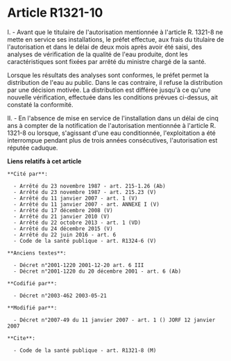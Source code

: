 # Article R1321-10

I. - Avant que le titulaire de l'autorisation mentionnée à l'article R. 1321-8 ne mette en service ses installations, le
préfet effectue, aux frais du titulaire de l'autorisation et dans le délai de deux mois après avoir été saisi, des analyses
de vérification de la qualité de l'eau produite, dont les caractéristiques sont fixées par arrêté du ministre chargé de la
santé.

Lorsque les résultats des analyses sont conformes, le préfet permet la distribution de l'eau au public. Dans le cas
contraire, il refuse la distribution par une décision motivée. La distribution est différée jusqu'à ce qu'une nouvelle
vérification, effectuée dans les conditions prévues ci-dessus, ait constaté la conformité.

II. - En l'absence de mise en service de l'installation dans un délai de cinq ans à compter de la notification de
l'autorisation mentionnée à l'article R. 1321-8 ou lorsque, s'agissant d'une eau conditionnée, l'exploitation a été
interrompue pendant plus de trois années consécutives, l'autorisation est réputée caduque.

**Liens relatifs à cet article**

	**Cité par**:

	  - Arrêté du 23 novembre 1987 - art. 215-1.26 (Ab)
	  - Arrêté du 23 novembre 1987 - art. 215.23 (V)
	  - Arrêté du 11 janvier 2007 - art. 1 (V)
	  - Arrêté du 11 janvier 2007 - art. ANNEXE I (V)
	  - Arrêté du 17 décembre 2008 (V)
	  - Arrêté du 21 janvier 2010 (V)
	  - Arrêté du 22 octobre 2013 - art. 1 (VD)
	  - Arrêté du 24 décembre 2015 (V)
	  - Arrêté du 22 juin 2016 - art. 6
	  - Code de la santé publique - art. R1324-6 (V)

	**Anciens textes**:

	  - Décret n°2001-1220 2001-12-20 art. 6 III
	  - Décret n°2001-1220 du 20 décembre 2001 - art. 6 (Ab)

	**Codifié par**:

	  - Décret n°2003-462 2003-05-21

	**Modifié par**:

	  - Décret n°2007-49 du 11 janvier 2007 - art. 1 () JORF 12 janvier 2007

	**Cite**:

	  - Code de la santé publique - art. R1321-8 (M)
